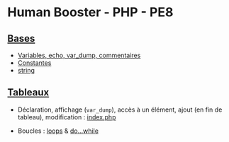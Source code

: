 # Human Booster - PHP - PE8

## [Bases](01-bases/)

- [Variables, echo, var_dump, commentaires](01-bases/index.php)
- [Constantes](01-bases/const.php)
- [string](01-bases/string.php)

## [Tableaux](02-arrays/)

- Déclaration, affichage (`var_dump`), accès à un élément, ajout (en fin de tableau), modification : [index.php](02-arrays/index.php)

- Boucles : [loops](02-arrays/loops.php) & [do...while](02-arrays/do-while.php)

